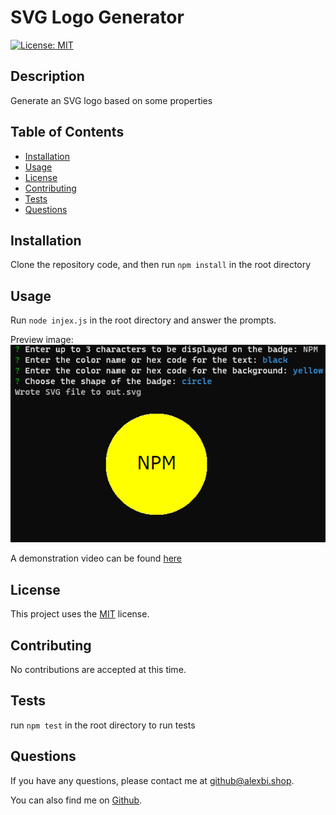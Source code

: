 # SVG Logo Generator

[![License: MIT](https://img.shields.io/badge/License-MIT-yellow.svg)](https://opensource.org/licenses/MIT)

## Description

Generate an SVG logo based on some properties

## Table of Contents

* [Installation](#installation)
* [Usage](#usage)
* [License](#license)
* [Contributing](#contributing)
* [Tests](#tests)
* [Questions](#questions)

## Installation

Clone the repository code, and then run ```npm install``` in the root directory

## Usage

Run ```node injex.js``` in the root directory and answer the prompts.

Preview image:
![Preview image](preview.png)

A demonstration video can be found [here](https://drive.google.com/file/d/1bzxnWlj5XRhU4S-v4VQF2jbMlMLBRQhM/view?usp=sharing)

## License

This project uses the [MIT](https://opensource.org/licenses/MIT) license.

## Contributing

No contributions are accepted at this time.

## Tests

run ```npm test``` in the root directory to run tests

## Questions

If you have any questions, please contact me at [github@alexbi.shop](mailto:github@alexbi.shop).

You can also find me on [Github](https://github.com/alexbishopbootcamp).

